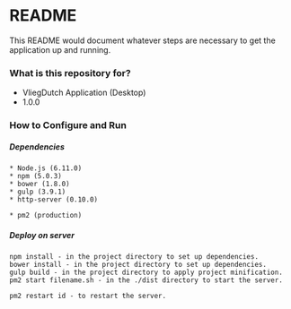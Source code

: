 # README #

This README would document whatever steps are necessary to get the application up and running.

### What is this repository for? ###

* VliegDutch Application (Desktop)
* 1.0.0

### How to Configure and Run ###

##### Dependencies
    * Node.js (6.11.0)
    * npm (5.0.3)
    * bower (1.8.0)
    * gulp (3.9.1)
    * http-server (0.10.0)
    
    * pm2 (production)
    
##### Deploy on server

    npm install - in the project directory to set up dependencies.
    bower install - in the project directory to set up dependencies.    
    gulp build - in the project directory to apply project minification.
    pm2 start filename.sh - in the ./dist directory to start the server.
    
    pm2 restart id - to restart the server.